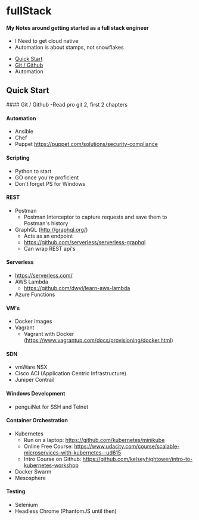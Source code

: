 # fullStack

#### My Notes around getting started as a full stack engineer
- I Need to get cloud native
- Automation is about stamps, not snowflakes

* [Quick Start](#quick-start)
* [Git / Github](#git)
* Automation
## <a name="quick-start"></a>Quick Start

<a name="git" />#### Git / Github 
  -Read pro git 2, first 2 chapters

#### Automation
  - Ansible
  - Chef
  - Puppet https://puppet.com/solutions/security-compliance

#### Scripting
  - Python to start
  - GO once you're proficient
  - Don't forget PS for Windows

#### REST
  - Postman
    - Postman Interceptor to capture requests and save them to Postman's history
  - GraphQL (http://graphql.org/)
    - Acts as an endpoint
    - https://github.com/serverless/serverless-graphql
    - Can wrap REST api's

#### Serverless
  - https://serverless.com/
  - AWS Lambda
    - https://github.com/dwyl/learn-aws-lambda
  - Azure Functions

#### VM's
  - Docker Images
  - Vagrant
    - Vagrant with Docker (https://www.vagrantup.com/docs/provisioning/docker.html)

#### SDN
  - vmWare NSX
  - Cisco ACI (Application Centric Infrastructure)
  - Juniper Contrail

#### Windows Development
  - penguiNet for SSH and Telnet

#### Container Orchestration
  - Kubernetes
    - Run on a laptop: https://github.com/kubernetes/minikube
    - Online Free Course: https://www.udacity.com/course/scalable-microservices-with-kubernetes--ud615
    - Intro Course on Github: https://github.com/kelseyhightower/intro-to-kubernetes-workshop
  - Docker Swarm
  - Mesosphere

#### Testing
  - Selenium
  - Headless Chrome (PhantomJS until then)
